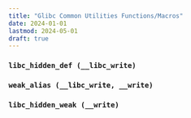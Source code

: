 ```yaml
---
title: "Glibc Common Utilities Functions/Macros"
date: 2024-01-01
lastmod: 2024-05-01
draft: true
---
```


<!-- 
libc_hidden_def (__libc_write)
stub_warning (write)

weak_alias (__libc_write, __write)
libc_hidden_weak (__write)
weak_alias (__libc_write, write)
libc_hidden_weak (write)
 -->


### `libc_hidden_def (__libc_write)`

### `weak_alias (__libc_write, __write)`

### `libc_hidden_weak (__write)`